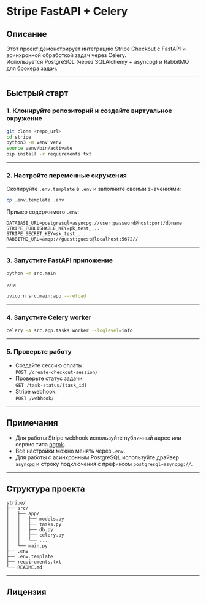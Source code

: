 # Stripe FastAPI + Celery

## Описание

Этот проект демонстрирует интеграцию Stripe Checkout с FastAPI и асинхронной обработкой задач через Celery.  
Используется PostgreSQL (через SQLAlchemy + asyncpg) и RabbitMQ для брокера задач.

---

## Быстрый старт

### 1. Клонируйте репозиторий и создайте виртуальное окружение

```bash
git clone <repo_url>
cd stripe
python3 -m venv venv
source venv/bin/activate
pip install -r requirements.txt
```

---

### 2. Настройте переменные окружения

Скопируйте `.env.template` в `.env` и заполните своими значениями:

```bash
cp .env.template .env
```

Пример содержимого `.env`:
```
DATABASE_URL=postgresql+asyncpg://user:password@host:port/dbname
STRIPE_PUBLISHABLE_KEY=pk_test_...
STRIPE_SECRET_KEY=sk_test_...
RABBITMQ_URL=amqp://guest:guest@localhost:5672//
```

---

### 3. Запустите FastAPI приложение

```bash
python -m src.main
```
или
```bash
uvicorn src.main:app --reload
```

---

### 4. Запустите Celery worker

```bash
celery -A src.app.tasks worker --loglevel=info
```

---

### 5. Проверьте работу

- Создайте сессию оплаты:  
  `POST /create-checkout-session/`
- Проверьте статус задачи:  
  `GET /task-status/{task_id}`
- Stripe webhook:  
  `POST /webhook/`

---

## Примечания

- Для работы Stripe webhook используйте публичный адрес или сервис типа [ngrok](https://ngrok.com/).
- Все настройки можно менять через `.env`.
- Для работы с асинхронным PostgreSQL используйте драйвер `asyncpg` и строку подключения с префиксом `postgresql+asyncpg://`.

---

## Структура проекта

```
stripe/
├── src/
│   ├── app/
│   │   ├── models.py
│   │   ├── tasks.py
│   │   ├── db.py
│   │   ├── celery.py
│   │   └── ...
│   └── main.py
├── .env
├── .env.template
├── requirements.txt
└── README.md
```

---

## Лицензия